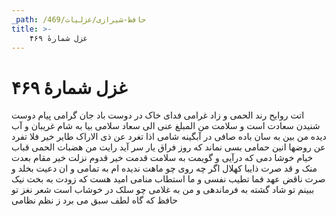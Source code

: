 ```yaml
---
_path: /حافظ-شیرازی/غزلیات/469
title: >-
    غزل شمارهٔ ۴۶۹
---
```

# غزل شمارهٔ ۴۶۹

اتت روایح رند الحمی و زاد غرامی
فدای خاک در دوست باد جان گرامی
پیام دوست شنیدن سعادت است و سلامت
من المبلغ عنی الی سعاد سلامی
بیا به شام غریبان و آب دیده من بین
به سان باده صافی در آبگینه شامی
اذا تغرد عن ذی الاراک طایر خیر
فلا تفرد عن روضها انین حمامی
بسی نماند که روز فراق یار سر آید
رایت من هضبات الحمی قباب خیام
خوشا دمی که درآیی و گویمت به سلامت
قدمت خیر قدوم نزلت خیر مقام
بعدت منک و قد صرت ذایبا کهلال
اگر چه روی چو ماهت ندیده ام به تمامی
و ان دعیت بخلد و صرت ناقض عهد
فما تطیب نفسی و ما استطاب منامی
امید هست که زودت به بخت نیک ببینم
تو شاد گشته به فرماندهی و من به غلامی
چو سلک در خوشاب است شعر نغز تو حافظ
که گاه لطف سبق می برد ز نظم نظامی
